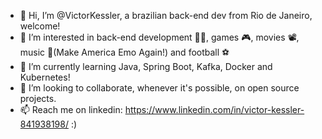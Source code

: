 - 👋 Hi, I’m @VictorKessler, a brazilian back-end dev from Rio de Janeiro, welcome!
- 👀 I’m interested in back-end development 👨‍💻, games 🎮, movies 📽, music 🎸(Make America Emo Again!) and football ⚽ 
- 🌱 I’m currently learning Java, Spring Boot, Kafka, Docker and Kubernetes!
- 💞️ I’m looking to collaborate, whenever it's possible, on open source projects.
- 📫 Reach me on linkedin: https://www.linkedin.com/in/victor-kessler-841938198/ :)
